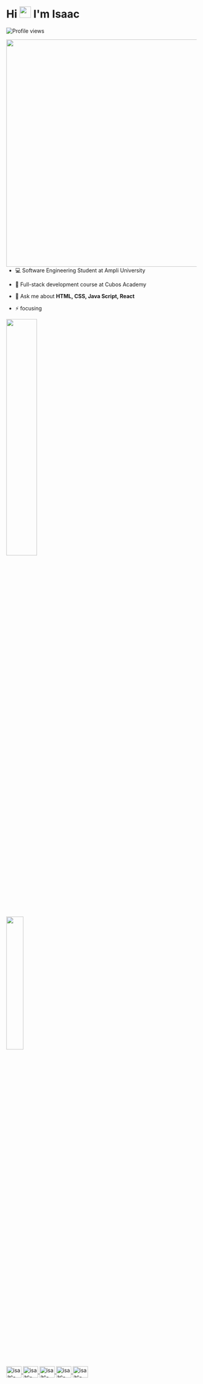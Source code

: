 


<h1 align="left">Hi <img src="https://raw.githubusercontent.com/kaueMarques/kaueMarques/master/hi.gif" height="30px"> I'm Isaac</h1>
<p align="left"> <img src="https://komarev.com/ghpvc/?username=Isaac-S-Cto&color=grey" alt="Profile views" /> </p>
<img align="right" height="600em" src="https://raw.githubusercontent.com/gist/Isaac-S-Cto/c1a3555d93bb561891d5c4d1064fe6e8/raw/ab766bd45cbb5aef9f33293ff4f4cdf6a05faf46/GitHubCard2.svg"/>

- 💻 Software Engineering Student at Ampli University

- 🎯 Full-stack development course at Cubos Academy

- 💬 Ask me about **HTML, CSS, Java Script, React**

- ⚡ focusing
<div>
  <a href="https://https://github.com/Isaac-S-Cto">
    
  <img width="40%"  src = "https://github-readme-stats.vercel.app/api?username=Isaac-S-Cto&show_icons=false&theme=shadow_blue&include_all_commits=true&count_private-true"/>
<br> <br>
  <img width="30%"  src = "https://github-readme-stats.vercel.app/api/top-langs/?username=Isaac-S-Cto&layout=compact&langs_count=16&theme=shadow_blue"/>
  
</div>

</br>

  <div style = "display: inline_block">
  <img align="center" alt="isaac-Html" height = "30" width = "40" src = "https://cdn.jsdelivr.net/gh/devicons/devicon@latest/icons/html5/html5-original.svg"/>
  <img align="center" alt="isaac-Css" height = "30" width = "40" src = "https://cdn.jsdelivr.net/gh/devicons/devicon@latest/icons/css3/css3-original.svg"/>
  <img align="center" alt="isaac-JS" height = "30" width = "40" src = "https://cdn.jsdelivr.net/gh/devicons/devicon@latest/icons/javascript/javascript-original.svg"/>
  <img align="center" alt="isaac-React" height = "30" width = "40" src = "https://cdn.jsdelivr.net/gh/devicons/devicon@latest/icons/react/react-original.svg"/>
  <img align="center" alt="isaac-tailwild" height = "30" width = "40" src = "https://cdn.jsdelivr.net/gh/devicons/devicon@latest/icons/tailwindcss/tailwindcss-original.svg"/>

    
  </div>







